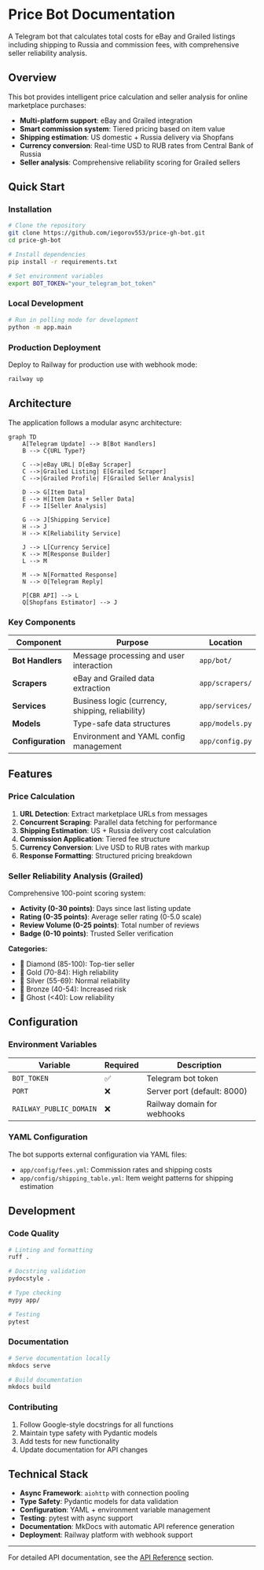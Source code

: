 # Price Bot Documentation

A Telegram bot that calculates total costs for eBay and Grailed listings including shipping to Russia and commission fees, with comprehensive seller reliability analysis.

## Overview

This bot provides intelligent price calculation and seller analysis for online marketplace purchases:

- **Multi-platform support**: eBay and Grailed integration
- **Smart commission system**: Tiered pricing based on item value
- **Shipping estimation**: US domestic + Russia delivery via Shopfans
- **Currency conversion**: Real-time USD to RUB rates from Central Bank of Russia
- **Seller analysis**: Comprehensive reliability scoring for Grailed sellers

## Quick Start

### Installation

```bash
# Clone the repository
git clone https://github.com/iegorov553/price-gh-bot.git
cd price-gh-bot

# Install dependencies
pip install -r requirements.txt

# Set environment variables
export BOT_TOKEN="your_telegram_bot_token"
```

### Local Development

```bash
# Run in polling mode for development
python -m app.main
```

### Production Deployment

Deploy to Railway for production use with webhook mode:

```bash
railway up
```

## Architecture

The application follows a modular async architecture:

```mermaid
graph TD
    A[Telegram Update] --> B[Bot Handlers]
    B --> C{URL Type?}
    
    C -->|eBay URL| D[eBay Scraper]
    C -->|Grailed Listing| E[Grailed Scraper]
    C -->|Grailed Profile| F[Grailed Seller Analysis]
    
    D --> G[Item Data]
    E --> H[Item Data + Seller Data]
    F --> I[Seller Analysis]
    
    G --> J[Shipping Service]
    H --> J
    H --> K[Reliability Service]
    
    J --> L[Currency Service]
    K --> M[Response Builder]
    L --> M
    
    M --> N[Formatted Response]
    N --> O[Telegram Reply]
    
    P[CBR API] --> L
    Q[Shopfans Estimator] --> J
```

### Key Components

| Component | Purpose | Location |
|-----------|---------|----------|
| **Bot Handlers** | Message processing and user interaction | `app/bot/` |
| **Scrapers** | eBay and Grailed data extraction | `app/scrapers/` |
| **Services** | Business logic (currency, shipping, reliability) | `app/services/` |
| **Models** | Type-safe data structures | `app/models.py` |
| **Configuration** | Environment and YAML config management | `app/config.py` |

## Features

### Price Calculation

1. **URL Detection**: Extract marketplace URLs from messages
2. **Concurrent Scraping**: Parallel data fetching for performance
3. **Shipping Estimation**: US + Russia delivery cost calculation
4. **Commission Application**: Tiered fee structure
5. **Currency Conversion**: Live USD to RUB rates with markup
6. **Response Formatting**: Structured pricing breakdown

### Seller Reliability Analysis (Grailed)

Comprehensive 100-point scoring system:

- **Activity (0-30 points)**: Days since last listing update
- **Rating (0-35 points)**: Average seller rating (0-5.0 scale)
- **Review Volume (0-25 points)**: Total number of reviews
- **Badge (0-10 points)**: Trusted Seller verification

**Categories:**
- 💎 Diamond (85-100): Top-tier seller
- 🥇 Gold (70-84): High reliability
- 🥈 Silver (55-69): Normal reliability
- 🥉 Bronze (40-54): Increased risk
- 👻 Ghost (<40): Low reliability

## Configuration

### Environment Variables

| Variable | Required | Description |
|----------|----------|-------------|
| `BOT_TOKEN` | ✅ | Telegram bot token |
| `PORT` | ❌ | Server port (default: 8000) |
| `RAILWAY_PUBLIC_DOMAIN` | ❌ | Railway domain for webhooks |

### YAML Configuration

The bot supports external configuration via YAML files:

- `app/config/fees.yml`: Commission rates and shipping costs
- `app/config/shipping_table.yml`: Item weight patterns for shipping estimation

## Development

### Code Quality

```bash
# Linting and formatting
ruff .

# Docstring validation
pydocstyle .

# Type checking
mypy app/

# Testing
pytest
```

### Documentation

```bash
# Serve documentation locally
mkdocs serve

# Build documentation
mkdocs build
```

### Contributing

1. Follow Google-style docstrings for all functions
2. Maintain type safety with Pydantic models
3. Add tests for new functionality
4. Update documentation for API changes

## Technical Stack

- **Async Framework**: `aiohttp` with connection pooling
- **Type Safety**: Pydantic models for data validation
- **Configuration**: YAML + environment variable management
- **Testing**: pytest with async support
- **Documentation**: MkDocs with automatic API reference generation
- **Deployment**: Railway platform with webhook support

---

For detailed API documentation, see the [API Reference](api/main.md) section.